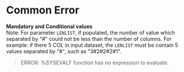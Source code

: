 # Common Error

**Mandatory and Conditional values**<br>
Note: For parameter `LENLIST`, if populated, the number of value which separated by "#" could not be less than the number of columns. For example: if there 5 COL in input dataset, the `LENLIST` must be contain 5 values separated by "#", such as "3#2#2#2#1".
>ERROR: %SYSEVALF function has no expression to evaluate. <br>





